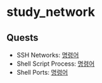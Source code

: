 # study_network

## Quests
- SSH Networks: [명령어](/quests/11_1_ssh_networks.md)
- Shell Script Process: [명령어](/quests/90_1_shell_script_process.md)
- Shell Ports: [명령어](/quests/30_1_shell_ports.md)